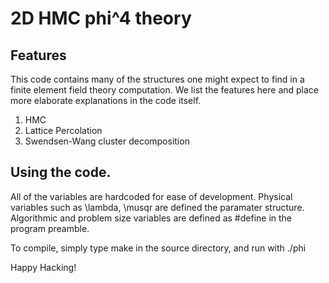 # 2D HMC phi^4 theory

## Features

This code contains many of the structures one might expect to find in a finite element
field theory computation. We list the features here and place more elaborate
explanations in the code itself.

1. HMC
2. Lattice Percolation
3. Swendsen-Wang cluster decomposition

## Using the code.

All of the variables are hardcoded for ease of development. Physical variables such as
\lambda, \musqr are defined the paramater structure. Algorithmic and problem
size variables are defined as #define in the program preamble.

To compile, simply type make in the source directory, and run with ./phi

Happy Hacking!